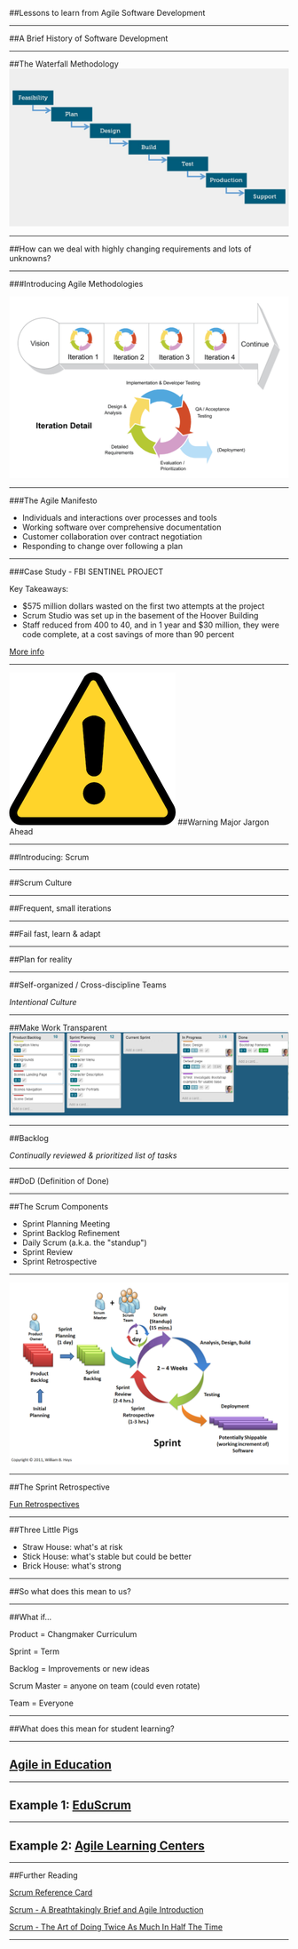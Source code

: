 ##Lessons to learn from Agile Software Development

---

##A Brief History of Software Development

---

##The Waterfall Methodology
![Image of Waterfall](images/waterfall-project-management.jpg)

---

##How can we deal with highly changing requirements and lots of unknowns?

---

###Introducing Agile Methodologies

![Image of Agile Methodology](images/scrum-iteration-detail.png)

---

###The Agile Manifesto

- Individuals and interactions over processes and tools
- Working software over comprehensive documentation
- Customer collaboration over contract negotiation
- Responding to change over following a plan

---

###Case Study - FBI SENTINEL PROJECT

Key Takeaways:

- $575 million dollars wasted on the first two attempts at the project
- Scrum Studio was set up in the basement of the Hoover Building
- Staff reduced from 400 to 40, and in 1 year and $30 million, they were code complete, at a cost savings of more than 90 percent

[More info](http://bit.ly/1fs07Ji)

---

![Warning Image](images/warning.png)
##Warning Major Jargon Ahead

---

##Introducing: Scrum 

---

##Scrum Culture

---

##Frequent, small iterations

---

##Fail fast, learn & adapt

---

##Plan for reality

---

##Self-organized / Cross-discipline Teams

_Intentional Culture_

---

##Make Work Transparent
![Scrum board in Trello](images/scrumfortrelloboard.png)

---

##Backlog

_Continually reviewed & prioritized list of tasks_

---

##DoD (Definition of Done)

---

##The Scrum Components

- Sprint Planning Meeting
- Sprint Backlog Refinement
-	Daily Scrum (a.k.a. the "standup")
- Sprint Review
- Sprint Retrospective

---

![Image of Scrum Process](images/scrum-process.png)

---

##The Sprint Retrospective

[Fun Retrospectives](http://www.funretrospectives.com/)

---

##Three Little Pigs

- Straw House: what's at risk
- Stick House: what's stable but could be better
- Brick House: what's strong

---

##So what does this mean to us?

---

##What if...

Product = Changmaker Curriculum

Sprint = Term

Backlog = Improvements or new ideas

Scrum Master = anyone on team (could even rotate)

Team = Everyone

---

##What does this mean for student learning?

---

## [Agile in Education](http://www.agileineducation.org/)

---

## Example 1: [EduScrum](http://eduscrum.nl)

---

## Example 2: [Agile Learning Centers](http://agilelearningcenters.org/)

---

##Further Reading

[Scrum Reference Card](https://www.collab.net/sites/default/files/uploads/CollabNet_scrumreferencecard.pdf)

[Scrum - A Breathtakingly Brief and Agile Introduction](https://www.amazon.com/Scrum-Breathtakingly-Brief-Agile-Introduction/dp/193796504X)

[Scrum - The Art of Doing Twice As Much In Half The Time](https://www.amazon.com/Scrum-Doing-Twice-Work-Half/dp/038534645X/ref=pd_lpo_sbs_14_t_1?_encoding=UTF8&psc=1&refRID=S4D8QWK03G7ZG6PFQAME)

---
